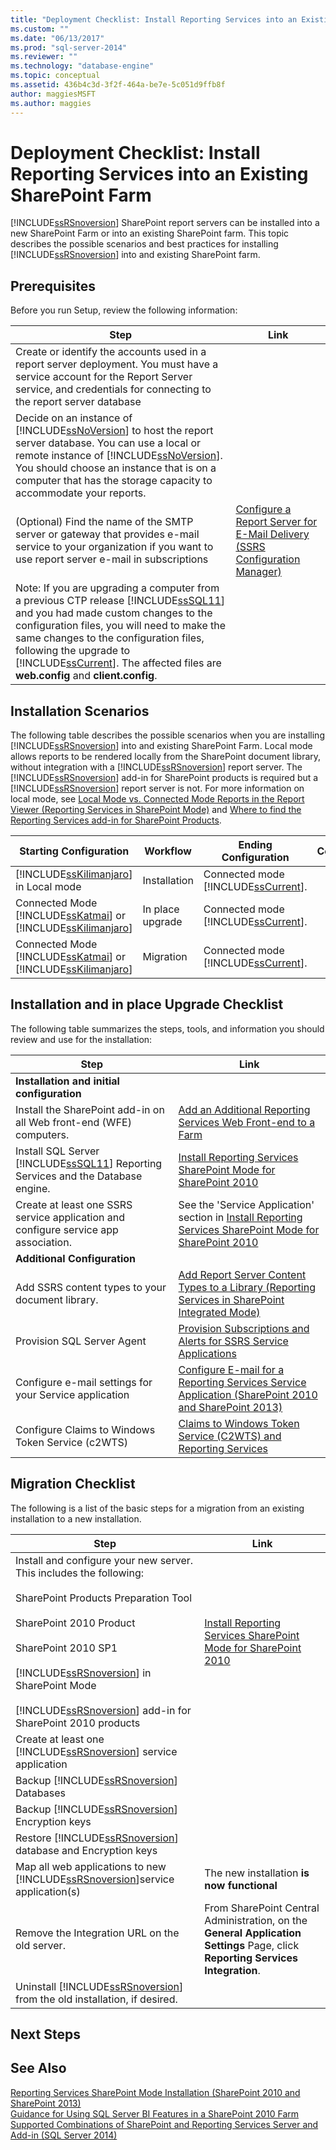 ```yaml
---
title: "Deployment Checklist: Install Reporting Services into an Existing SharePoint Farm | Microsoft Docs"
ms.custom: ""
ms.date: "06/13/2017"
ms.prod: "sql-server-2014"
ms.reviewer: ""
ms.technology: "database-engine"
ms.topic: conceptual
ms.assetid: 436b4c3d-3f2f-464a-be7e-5c051d9ffb8f
author: maggiesMSFT 
ms.author: maggies
---
```

# Deployment Checklist: Install Reporting Services into an Existing SharePoint Farm
  [!INCLUDE[ssRSnoversion](../../includes/ssrsnoversion-md.md)] SharePoint report servers can be installed into a new SharePoint Farm or into an existing SharePoint farm. This topic describes the possible scenarios and best practices for installing [!INCLUDE[ssRSnoversion](../../includes/ssrsnoversion-md.md)] into and existing SharePoint farm.  
  
## Prerequisites  
 Before you run Setup, review the following information:  
  
|Step|Link|  
|----------|----------|  
|Create or identify the accounts used in a report server deployment. You must have a service account for the Report Server service, and credentials for connecting to the report server database||  
|Decide on an instance of [!INCLUDE[ssNoVersion](../../includes/ssnoversion-md.md)] to host the report server database. You can use a local or remote instance of [!INCLUDE[ssNoVersion](../../includes/ssnoversion-md.md)]. You should choose an instance that is on a computer that has the storage capacity to accommodate your reports.||  
|(Optional) Find the name of the SMTP server or gateway that provides e-mail service to your organization if you want to use report server e-mail in subscriptions|[Configure a Report Server for E-Mail Delivery &#40;SSRS Configuration Manager&#41;](../../../2014/sql-server/install/configure-a-report-server-for-e-mail-delivery-ssrs-configuration-manager.md)|  
|Note: If you are upgrading a computer from a previous CTP release [!INCLUDE[ssSQL11](../../includes/sssql11-md.md)] and you had made custom changes to the configuration files, you will need to make the same changes to the configuration files, following the upgrade to [!INCLUDE[ssCurrent](../../includes/sscurrent-md.md)]. The affected files are **web.config** and **client.config**.||  
  
## Installation Scenarios  
 The following table describes the possible scenarios when you are installing [!INCLUDE[ssRSnoversion](../../includes/ssrsnoversion-md.md)] into and existing SharePoint Farm. Local mode allows reports to be rendered locally from the SharePoint document library, without integration with a [!INCLUDE[ssRSnoversion](../../includes/ssrsnoversion-md.md)] report server. The [!INCLUDE[ssRSnoversion](../../includes/ssrsnoversion-md.md)] add-in for SharePoint products is required but a [!INCLUDE[ssRSnoversion](../../includes/ssrsnoversion-md.md)] report server is not. For more information on local mode, see [Local Mode vs. Connected Mode Reports in the Report Viewer &#40;Reporting Services in SharePoint Mode&#41;](../../../2014/reporting-services/local-vs-connected-mode-report-viewer-reporting-services-sharepoint-mode.md) and [Where to find the Reporting Services add-in for SharePoint Products](../../reporting-services/install-windows/where-to-find-the-reporting-services-add-in-for-sharepoint-products.md).  
  
|Starting Configuration|Workflow|Ending Configuration|Comments|  
|----------------------------|--------------|--------------------------|--------------|  
|[!INCLUDE[ssKilimanjaro](../../includes/sskilimanjaro-md.md)] in Local mode|Installation|Connected mode [!INCLUDE[ssCurrent](../../includes/sscurrent-md.md)].||  
|Connected Mode [!INCLUDE[ssKatmai](../../includes/sskatmai-md.md)] or [!INCLUDE[ssKilimanjaro](../../includes/sskilimanjaro-md.md)]|In place upgrade|Connected mode [!INCLUDE[ssCurrent](../../includes/sscurrent-md.md)].||  
|Connected Mode [!INCLUDE[ssKatmai](../../includes/sskatmai-md.md)] or [!INCLUDE[ssKilimanjaro](../../includes/sskilimanjaro-md.md)]|Migration|Connected mode [!INCLUDE[ssCurrent](../../includes/sscurrent-md.md)].||  
  
## Installation and in place Upgrade Checklist  
 The following table summarizes the steps, tools, and information you should review and use for the installation:  
  
|Step|Link|  
|----------|----------|  
|**Installation and initial configuration**||  
|Install the SharePoint add-in on all Web front-end (WFE) computers.|[Add an Additional Reporting Services Web Front-end to a Farm](../../reporting-services/install-windows/add-an-additional-reporting-services-web-front-end-to-a-farm.md)|  
|Install SQL Server [!INCLUDE[ssSQL11](../../includes/sssql11-md.md)] Reporting Services and the Database engine.|[Install Reporting Services SharePoint Mode for SharePoint 2010](../../../2014/sql-server/install/install-reporting-services-sharepoint-mode-for-sharepoint-2010.md)|  
|Create at least one SSRS service application and configure service app association.|See the 'Service Application' section in [Install Reporting Services SharePoint Mode for SharePoint 2010](../../../2014/sql-server/install/install-reporting-services-sharepoint-mode-for-sharepoint-2010.md)|  
|**Additional Configuration**||  
|Add SSRS content types to your document library.|[Add Report Server Content Types to a Library &#40;Reporting Services in SharePoint Integrated Mode&#41;](../../../2014/reporting-services/add-reporting-services-content-types-to-a-sharepoint-library.md)|  
|Provision SQL Server Agent|[Provision Subscriptions and Alerts for SSRS Service Applications](../../reporting-services/install-windows/provision-subscriptions-and-alerts-for-ssrs-service-applications.md)|  
|Configure e-mail settings for your Service application|[Configure E-mail for a Reporting Services Service Application &#40;SharePoint 2010 and SharePoint 2013&#41;](../../reporting-services/install-windows/configure-e-mail-for-a-reporting-services-service-application.md)|  
|Configure Claims to Windows Token Service (c2WTS)|[Claims to Windows Token Service &#40;C2WTS&#41; and Reporting Services](../../../2014/sql-server/install/claims-to-windows-token-service-c2wts-and-reporting-services.md)|  
  
## Migration Checklist  
 The following is a list of the basic steps for a migration from an existing installation to a new installation.  
  
|Step|Link|  
|----------|----------|  
|Install and configure your new server. This includes the following:<br /><br /> SharePoint Products Preparation Tool<br /><br /> SharePoint 2010 Product<br /><br /> SharePoint 2010 SP1<br /><br /> [!INCLUDE[ssRSnoversion](../../includes/ssrsnoversion-md.md)] in SharePoint Mode<br /><br /> [!INCLUDE[ssRSnoversion](../../includes/ssrsnoversion-md.md)] add-in for SharePoint 2010 products|[Install Reporting Services SharePoint Mode for SharePoint 2010](../../../2014/sql-server/install/install-reporting-services-sharepoint-mode-for-sharepoint-2010.md)|  
|Create at least one [!INCLUDE[ssRSnoversion](../../includes/ssrsnoversion-md.md)] service application||  
|Backup [!INCLUDE[ssRSnoversion](../../includes/ssrsnoversion-md.md)] Databases||  
|Backup [!INCLUDE[ssRSnoversion](../../includes/ssrsnoversion-md.md)] Encryption keys||  
|Restore [!INCLUDE[ssRSnoversion](../../includes/ssrsnoversion-md.md)] database and Encryption keys||  
|Map all web applications to new [!INCLUDE[ssRSnoversion](../../includes/ssrsnoversion-md.md)]service application(s)|The new installation **is now functional**|  
|Remove the Integration URL on the old server.|From SharePoint Central Administration, on the **General Application Settings** Page, click **Reporting Services Integration**.|  
|Uninstall [!INCLUDE[ssRSnoversion](../../includes/ssrsnoversion-md.md)] from the old installation, if desired.||  
  
## Next Steps  
  
## See Also  
 [Reporting Services SharePoint Mode Installation &#40;SharePoint 2010 and SharePoint 2013&#41;](../../reporting-services/install-windows/install-reporting-services-sharepoint-mode.md)   
 [Guidance for Using SQL Server BI Features in a SharePoint 2010 Farm](../../../2014/sql-server/install/guidance-for-using-sql-server-bi-features-in-a-sharepoint-2010-farm.md)   
 [Supported Combinations of SharePoint and Reporting Services Server and Add-in &#40;SQL Server 2014&#41;](../../reporting-services/install-windows/supported-combinations-of-sharepoint-and-reporting-services-server.md)  
  
  

